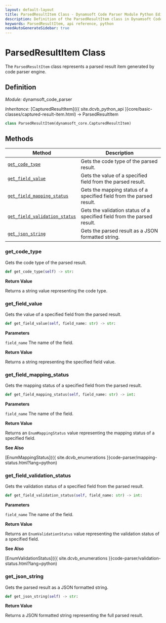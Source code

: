 ```yaml
---
layout: default-layout
title: ParsedResultItem Class - Dynamsoft Code Parser Module Python Edition API Reference
description: Definition of the ParsedResultItem class in Dynamsoft Code Parser Module Python Edition.
keywords: ParsedResultItem, api reference, python
needAutoGenerateSidebar: true
---
```


# ParsedResultItem Class

The `ParsedResultItem` class represents a parsed result item generated by code parser engine.

## Definition

*Module:* dynamsoft_code_parser

*Inheritance:* [CapturedResultItem]({{ site.dcvb_python_api }}core/basic-classes/captured-result-item.html) -> ParsedResultItem

```python
class ParsedResultItem(dynamsoft_core.CapturedResultItem)
```

## Methods

| Method               | Description |
|----------------------|-------------|
| [`get_code_type`](#get_code_type) | Gets the code type of the parsed result. |
| [`get_field_value`](#get_field_value) | Gets the value of a specified field from the parsed result. |
| [`get_field_mapping_status`](#get_field_mapping_status) | Gets the mapping status of a specified field from the parsed result. |
| [`get_field_validation_status`](#get_field_validation_status) | Gets the validation status of a specified field from the parsed result. |
| [`get_json_string`](#get_json_string) | Gets the parsed result as a JSON formatted string. |

### get_code_type

Gets the code type of the parsed result.

```python
def get_code_type(self) -> str:
```

**Return Value**

Returns a string value representing the code type.

### get_field_value

Gets the value of a specified field from the parsed result.

```python
def get_field_value(self, field_name: str) -> str:
```

**Parameters**

`field_name` The name of the field.

**Return Value**

Returns a string representing the specified field value.

### get_field_mapping_status

Gets the mapping status of a specified field from the parsed result.

```python
def get_field_mapping_status(self, field_name: str) -> int:
```

**Parameters**

`field_name` The name of the field.


**Return Value**

Returns an `EnumMappingStatus` value representing the mapping status of a specified field.

**See Also**

[EnumMappingStatus]({{ site.dcvb_enumerations }}code-parser/mapping-status.html?lang=python)

### get_field_validation_status

Gets the validation status of a specified field from the parsed result.

```python
def get_field_validation_status(self, field_name: str) -> int:
```

**Parameters**

`field_name` The name of the field.

**Return Value**

Returns an `EnumValidationStatus` value representing the validation status of a specified field.

**See Also**

[EnumValidationStatus]({{ site.dcvb_enumerations }}code-parser/validation-status.html?lang=python)

### get_json_string

Gets the parsed result as a JSON formatted string.

```python
def get_json_string(self) -> str:
```

**Return Value**

Returns a JSON formatted string representing the full parsed result.

